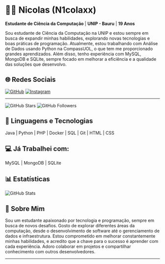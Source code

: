 # 👨‍💻 Nicolas (N1colaxx)  
**Estudante de Ciência da Computação** | **UNIP - Bauru** | **19 Anos**

Sou estudante de Ciência da Computação na UNIP e estou sempre em busca de expandir minhas habilidades, explorando novas tecnologias e boas práticas de programação. Atualmente, estou trabalhando com Análise de Dados usando Python na CompassUOL, o que tem me proporcionado grandes aprendizados. Além disso, tenho experiência com MySQL, MongoDB e SQLite, sempre focado em melhorar a eficiência e a qualidade das soluções que desenvolvo.

## 🌐 Redes Sociais

[![GitHub](https://img.shields.io/badge/GitHub-100000?style=for-the-badge&logo=github&logoColor=white)](https://github.com/N1colaxx)
[![Instagram](https://img.shields.io/badge/Instagram-E4405F?style=for-the-badge&logo=instagram&logoColor=white)](https://www.instagram.com/ni.colaxx/)

---

![GitHub Stars](https://img.shields.io/github/stars/N1colaxx?style=social)
![GitHub Followers](https://img.shields.io/github/followers/N1colaxx?style=social)



## 🤖 Linguagens e Tecnologias  
Java | Python | PHP | Docker | SQL | Git | HTML | CSS

## 💻 Já Trabalhei com:  
MySQL | MongoDB | SQLite

## 📊 Estatísticas  
![GitHub Stats](https://github-readme-stats.vercel.app/api?username=N1colaxx&show_icons=true&hide_title=true&hide_border=true&count_private=true&theme=radical)

## 💬 Sobre Mim  
Sou um estudante apaixonado por tecnologia e programação, sempre em busca de novos desafios. Gosto de explorar diferentes áreas da computação, desde o desenvolvimento de software até o gerenciamento de dados e infraestrutura. Estou comprometido em melhorar constantemente minhas habilidades, e acredito que a chave para o sucesso é aprender com cada experiência. Adoro colaborar em projetos e compartilhar conhecimento com outros desenvolvedores.

---
